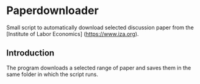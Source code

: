 # Paperdownloader
Small script to automatically download selected discussion paper from the [Institute of Labor Economics] (https://www.iza.org).

## Introduction ##
The program downloads a selected range of paper and saves them in the same folder in which the script runs.
